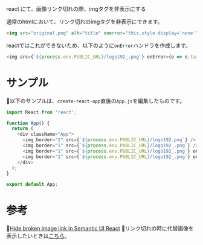 react にて、画像リンク切れの際、imgタグを非表示にする

 
通常のhtmlにおいて、リンク切れのimgタグを非表示にできます。

```html
<img src="original.png" alt="title" onerror="this.style.display='none'"/>
```

reactではこれができないため、以下のように`onError`ハンドラを作成します。

```Javascript
<img src={`${process.env.PUBLIC_URL}/logo192_.png`} onError={e => e.target.style.display = 'none'} />
```

# サンプル
🚀以下のサンプルは、`create-react-app`直後の`App.js`を編集したものです。

```Javascript:App.js
import React from 'react';

function App() {
  return (
    <div className="App">
      <img border="1" src={`${process.env.PUBLIC_URL}/logo192.png`} />
      <img border="1" src={`${process.env.PUBLIC_URL}/logo192_.png`} />
      <img border="1" src={`${process.env.PUBLIC_URL}/logo192_.png`} onerror="this.style.display='none'" />
      <img border="1" src={`${process.env.PUBLIC_URL}/logo192_.png`} onError={e => e.target.style.display = 'none'} />
    </div>
  );
}

export default App;
```

# 参考
📖[Hide broken image link in Semantic UI React](https://stackoverflow.com/questions/49997068/hide-broken-image-link-in-semantic-ui-react)
📖リンク切れの時に代替画像を表示したいときは[こちら](https://qiita.com/m3816/items/56b9b6b6f340265cbfab)。
